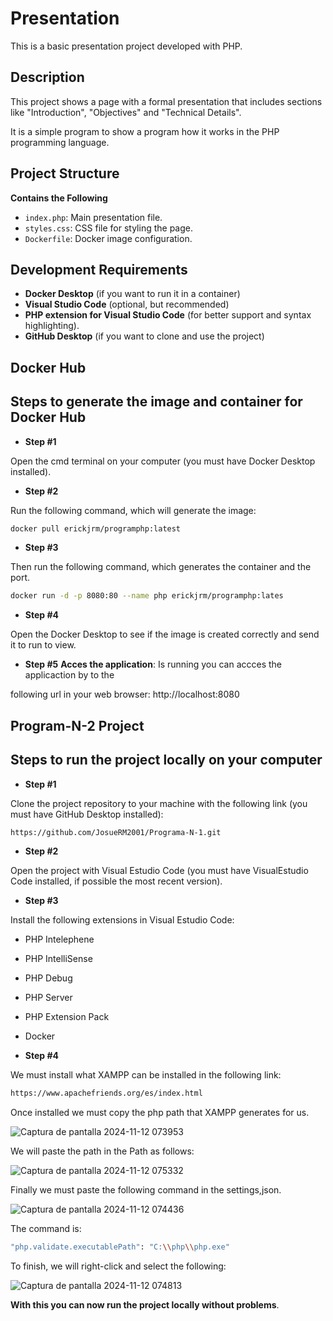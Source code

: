 # Presentation
This is a basic presentation project developed with PHP.

## Description
This project shows a page with a formal presentation that includes sections like "Introduction", "Objectives" and "Technical Details".

It is a simple program to show a program how it works in the PHP programming language.

## Project Structure
**Contains the Following**
- `index.php`: Main presentation file.
- `styles.css`: CSS file for styling the page.
- `Dockerfile`: Docker image configuration.

## Development Requirements
- **Docker Desktop** (if you want to run it in a container)
- **Visual Studio Code** (optional, but recommended)
- **PHP extension for Visual Studio Code** (for better support and syntax highlighting).
- **GitHub Desktop** (if you want to clone and use the project)

## Docker Hub
## Steps to generate the image and container for Docker Hub
- **Step #1**

Open the cmd terminal on your computer (you must have Docker Desktop installed).

- **Step #2**

Run the following command, which will generate the image:

```bash
docker pull erickjrm/programphp:latest
```

- **Step #3**

Then run the following command, which generates the container and the port.

```bash
docker run -d -p 8080:80 --name php erickjrm/programphp:lates
```

- **Step #4**

Open the Docker Desktop to see if the image is created correctly and send it to run to view.

- **Step #5**
**Acces the application**: Is running you can accces the applicaction by to the

following url in your web browser: http://localhost:8080

## Program-N-2 Project
## Steps to run the project locally on your computer
- **Step #1**

Clone the project repository to your machine with the following link (you must have GitHub Desktop installed):

```bash
https://github.com/JosueRM2001/Programa-N-1.git
```

- **Step #2**

Open the project with Visual Estudio Code (you must have VisualEstudio Code installed, if possible the most recent version).

- **Step #3**

Install the following extensions in Visual Estudio Code:

- PHP Intelephene
- PHP IntelliSense
- PHP Debug
- PHP Server
- PHP Extension Pack
- Docker
  
- **Step #4**

We must install what XAMPP can be installed in the following link:

```bash
https://www.apachefriends.org/es/index.html
```

Once installed we must copy the php path that XAMPP generates for us.

![Captura de pantalla 2024-11-12 073953](https://github.com/user-attachments/assets/fc3aa017-8708-4634-8777-ab618698e88b)

We will paste the path in the Path as follows:

![Captura de pantalla 2024-11-12 075332](https://github.com/user-attachments/assets/8abb3820-fb7f-457b-afc0-b73a5e8f5e19)


Finally we must paste the following command in the settings,json.

![Captura de pantalla 2024-11-12 074436](https://github.com/user-attachments/assets/30b7686c-4b5a-437b-abfd-83e822959e4d)

The command is:

```bash
"php.validate.executablePath": "C:\\php\\php.exe"
```

To finish, we will right-click and select the following:

![Captura de pantalla 2024-11-12 074813](https://github.com/user-attachments/assets/c26cb7f5-d0b2-4ce4-a69e-a58990facc01)

**With this you can now run the project locally without problems**.
    
